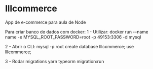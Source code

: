 # lllcommerce
App de e-commerce para aula de Node

Para criar banco de dados com docker:
1 - Utilizar:
  docker run --name name -e MYSQL_ROOT_PASSWORD=root -p 49153:3306 -d mysql

2 - Abrir o CLI:
  mysql -p
  root
  create database lllcommerce;
  use lllcommerce;

3 - Rodar migrations
  yarn typeorm migration:run
